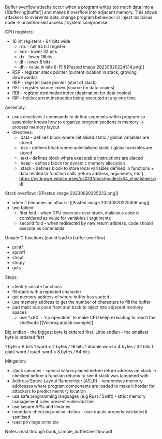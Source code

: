 Buffer overflow attacks occur when a program writes too much data into a [[Buffering|buffer]] and makes it overflow into adjacent memory. This allows attackers to overwrite data, change program behaviour or inject malicious code -> unauthorised access / system compromise

CPU registers:
- 16 int registers - 64 bits wide
	- rdx - full 64 bit register
	- edx - lower 32 bits
	- dx - lower 16bits
	- dl - lower 8 bits
	- dh - value in bits 8-15
![[Pasted image 20230820224514.png]]
- RSP - register stack pointer (current location in stack, growing downwards)
- RBP - register base pointer (start of stack)
- RSI - register source index (source for data copies)
- RDI - register destination index (destination for data copies)
- RIP - holds current instruction being executed at any one time

Assembly:
- uses directives / commands to define segments within program so assembler knows how to organise program sections in memory -> process memory layout
- directives:
	- .data - defines block where initialised static / global variables are stored
	- .bss - defines block where uninitialised static / global variables are stored
	- .text - defines block where executable instructions are placed
	- .heap - defines block for dynamic memory allocation
	- .stack - defines block to store local variables defined in functions + data related to function calls (return address, arguments, etc.)
https://cs.brown.edu/courses/cs033/docs/guides/x64_cheatsheet.pdf


Stack overflow:
![[Pasted image 20230820225233.png]]
- when it becomes an attack:
![[Pasted image 20230820225309.png]]
- two folded:
	- first fold - when CPU executes over stack, malicious code is considered as value for variables / arguments
	- second fold - when redirected by new return address, code should execute as commands

Unsafe C functions (could lead to buffer overflow)
- printf
- sprintf
- strcat
- strcpy
- gets

Steps:
- identify unsafe functions
- fill stack with a repeated character
- get memory address of where buffer has started
- use memory address to get the number of characters to fill the buffer
- pad malicious code front and back to inject into adjacent memory spaces
	- use '\\x90' - 'no operation' to make CPU keep executing to reach the shellcode
[[Vulprog attack example]]

Big endian - the biggest byte is ordered first.
Little endian - the smallest byte is ordered first

1 byte = 8 bits
1 word = 2 bytes / 16 bits
1 double word = 4 bytes / 32 bits
1 giant word / quad-word = 8 bytes / 64 bits

Mitigation:
- stack canaries - special values placed before return address on stack -> checked before a function returns to see if stack was tampered with
- Address Space Layout Randomizer (ASLR) - randomises memory addresses where program components are loaded to make it harder for attackers to predict memory location
- use safe programming languages (e.g Rust / Swift) - strict memory management rules prevent vulnerabilities
- use secure APIs and libraries 
- boundary checking and validation - user inputs properly validated & sanitised
- least privilege principle

Notes: read through book_sample_bufferOverflow.pdf